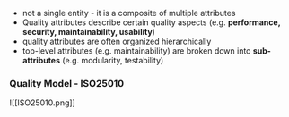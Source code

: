 - not a single entity - it is a composite of multiple attributes
- Quality attributes describe certain quality aspects (e.g. **performance, security, maintainability, usability**)
- quality attributes are often organized hierarchically
- top-level attributes (e.g. maintainability) are broken down into **sub-attributes** (e.g. modularity, testability)

### Quality Model - ISO25010

![[ISO25010.png]]